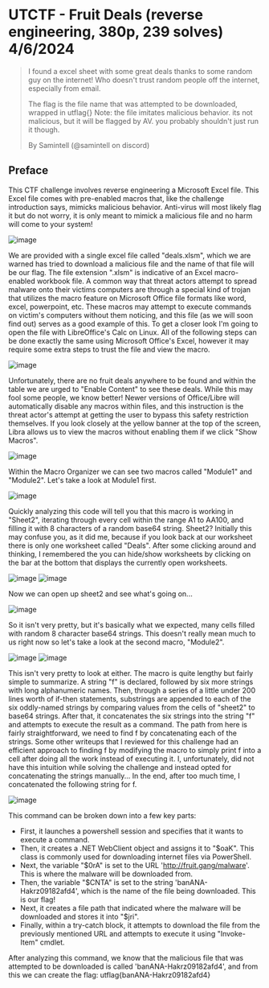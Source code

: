 # UTCTF - Fruit Deals (reverse engineering, 380p, 239 solves) 4/6/2024

> I found a excel sheet with some great deals thanks to some random guy on the internet! Who doesn't trust random people off the internet, especially from email.
> 
> The flag is the file name that was attempted to be downloaded, wrapped in utflag{} Note: the file imitates malicious behavior. its not malicious, but it will be flagged by AV. you probably shouldn't just run it though.
> 
> By Samintell (@samintell on discord)

## Preface
This CTF challenge involves reverse engineering a Microsoft Excel file. This Excel file comes with pre-enabled macros that, like the challenge introduction says, mimicks malicious behavior. Anti-virus will most likely flag it but do not worry, it is only meant to mimick a malicious file and no harm will come to your system!

![image](https://github.com/heathbar019/Writeups/assets/114100890/e33ca04f-b5ad-4426-8e36-409915697e11)

We are provided with a single excel file called "deals.xlsm", which we are warned has tried to download a malicious file and the name of that file will be our flag. The file extension ".xlsm" is indicative of an Excel macro-enabled workbook file. A common way that threat actors attempt to spread malware onto their victims computers are through a special kind of trojan that utilizes the macro feature on Microsoft Office file formats like word, excel, powerpoint, etc. These macros may attempt to execute commands on victim's computers without them noticing, and this file (as we will soon find out) serves as a good example of this. To get a closer look I'm going to open the file with LibreOffice's Calc on Linux. All of the following steps can be done exactly the same using Microsoft Office's Excel, however it may require some extra steps to trust the file and view the macro.

![image](https://github.com/heathbar019/Writeups/assets/114100890/d84dc7a0-23da-4558-8cb0-fa06df83fab1)

Unfortunately, there are no fruit deals anywhere to be found and within the table we are urged to "Enable Content" to see these deals. While this may fool some people, we know better! Newer versions of Office/Libre will automatically disable any macros within files, and this instruction is the threat actor's attempt at getting the user to bypass this safety restriction themselves. If you look closely at the yellow banner at the top of the screen, Libra allows us to view the macros without enabling them if we click "Show Macros".

![image](https://github.com/heathbar019/Writeups/assets/114100890/d7dfda30-d3fe-49d0-89f1-d58ebdaa52df)

Within the Macro Organizer we can see two macros called "Module1" and "Module2". Let's take a look at Module1 first.

![image](https://github.com/heathbar019/Writeups/assets/114100890/a8dd1c05-20c9-4445-bfc6-303b1aed9e6f)

Quickly analyzing this code will tell you that this macro is working in "Sheet2", iterating through every cell within the range A1 to AA100, and filling it with 8 characters of a random base64 string. Sheet2? Initially this may confuse you, as it did me, because if you look back at our worksheet there is only one worksheet called "Deals". After some clicking around and thinking, I remembered the you can hide/show worksheets by clicking on the bar at the bottom that displays the currently open worksheets.

![image](https://github.com/heathbar019/Writeups/assets/114100890/88265e7e-f955-45b3-b01e-f2ed1285969e)
![image](https://github.com/heathbar019/Writeups/assets/114100890/9b389b10-82b2-44c2-b2ca-959faabe0018)

Now we can open up sheet2 and see what's going on...

![image](https://github.com/heathbar019/Writeups/assets/114100890/31f23e50-929b-43fa-97f1-4c2b049acc14)

So it isn't very pretty, but it's basically what we expected, many cells filled with random 8 character base64 strings. This doesn't really mean much to us right now so let's take a look at the second macro, "Module2".

![image](https://github.com/heathbar019/Writeups/assets/114100890/c404ce3b-8914-456b-9cc3-b7960b396cbd)
![image](https://github.com/heathbar019/Writeups/assets/114100890/1b24aae3-977f-4ac1-8eed-a39381e920a9)

This isn't very pretty to look at either. The macro is quite lengthy but fairly simple to summarize. A string "f" is declared, followed by six more strings with long alphanumeric names. Then, through a series of a little under 200 lines worth of if-then statements, substrings are appended to each of the six oddly-named strings by comparing values from the cells of "sheet2" to base64 strings. After that, it concatenates the six strings into the string "f" and attempts to execute the result as a command. The path from here is fairly straightforward, we need to find f by concatenating each of the strings. Some other writeups that I reviewed for this challenge had an efficient approach to finding f by modifying the macro to simply print f into a cell after doing all the work instead of executing it. I, unfortunately, did not have this intuition while solving the challenge and instead opted for concatenating the strings manually... In the end, after too much time, I concatenated the following string for f.

![image](https://github.com/heathbar019/Writeups/assets/114100890/c2064735-d752-4414-9728-e54ea714904a)

This command can be broken down into a few key parts:
* First, it launches a powershell session and specifies that it wants to execute a command.
* Then, it creates a .NET WebClient object and assigns it to "$oaK". This class is commonly used for downloading internet files via PowerShell.
* Next, the variable "$0rA" is set to the URL 'http://fruit.gang/malware'. This is where the malware will be downloaded from.
* Then, the variable "$CNTA" is set to the string 'banANA-Hakrz09182afd4', which is the name of the file being downloaded. This is our flag!
* Next, it creates a file path that indicated where the malware will be downloaded and stores it into "$jri".
* Finally, within a try-catch block, it attempts to download the file from the previously mentioned URL and attempts to execute it using "Invoke-Item" cmdlet.

After analyzing this command, we know that the malicious file that was attempted to be downloaded is called 'banANA-Hakrz09182afd4', and from this we can create the flag: utflag{banANA-Hakrz09182afd4}
